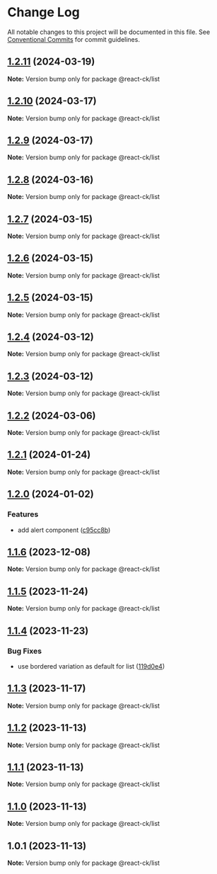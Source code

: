 # Change Log

All notable changes to this project will be documented in this file.
See [Conventional Commits](https://conventionalcommits.org) for commit guidelines.

## [1.2.11](https://github.com/abelflopes/react-ck/compare/@react-ck/list@1.2.10...@react-ck/list@1.2.11) (2024-03-19)

**Note:** Version bump only for package @react-ck/list





## [1.2.10](https://github.com/abelflopes/react-ck/compare/@react-ck/list@1.2.9...@react-ck/list@1.2.10) (2024-03-17)

**Note:** Version bump only for package @react-ck/list





## [1.2.9](https://github.com/abelflopes/react-ck/compare/@react-ck/list@1.2.8...@react-ck/list@1.2.9) (2024-03-17)

**Note:** Version bump only for package @react-ck/list





## [1.2.8](https://github.com/abelflopes/react-ck/compare/@react-ck/list@1.2.7...@react-ck/list@1.2.8) (2024-03-16)

**Note:** Version bump only for package @react-ck/list





## [1.2.7](https://github.com/abelflopes/react-ck/compare/@react-ck/list@1.2.6...@react-ck/list@1.2.7) (2024-03-15)

**Note:** Version bump only for package @react-ck/list





## [1.2.6](https://github.com/abelflopes/react-ck/compare/@react-ck/list@1.2.5...@react-ck/list@1.2.6) (2024-03-15)

**Note:** Version bump only for package @react-ck/list





## [1.2.5](https://github.com/abelflopes/react-ck/compare/@react-ck/list@1.2.4...@react-ck/list@1.2.5) (2024-03-15)

**Note:** Version bump only for package @react-ck/list





## [1.2.4](https://github.com/abelflopes/react-ck/compare/@react-ck/list@1.2.3...@react-ck/list@1.2.4) (2024-03-12)

**Note:** Version bump only for package @react-ck/list





## [1.2.3](https://github.com/abelflopes/react-ck/compare/@react-ck/list@1.2.2...@react-ck/list@1.2.3) (2024-03-12)

**Note:** Version bump only for package @react-ck/list





## [1.2.2](https://github.com/abelflopes/react-ck/compare/@react-ck/list@1.2.1...@react-ck/list@1.2.2) (2024-03-06)

**Note:** Version bump only for package @react-ck/list





## [1.2.1](https://github.com/abelflopes/react-ck/compare/@react-ck/list@1.2.0...@react-ck/list@1.2.1) (2024-01-24)

**Note:** Version bump only for package @react-ck/list





## [1.2.0](https://github.com/abelflopes/react-ck/compare/@react-ck/list@1.1.6...@react-ck/list@1.2.0) (2024-01-02)


### Features

* add alert component ([c95cc8b](https://github.com/abelflopes/react-ck/commit/c95cc8b37c0471b1db11b124d5d676677b64eacb))



## [1.1.6](https://github.com/abelflopes/react-ck/compare/@react-ck/list@1.1.5...@react-ck/list@1.1.6) (2023-12-08)

**Note:** Version bump only for package @react-ck/list





## [1.1.5](https://github.com/abelflopes/react-ck/compare/@react-ck/list@1.1.4...@react-ck/list@1.1.5) (2023-11-24)

**Note:** Version bump only for package @react-ck/list





## [1.1.4](https://github.com/abelflopes/react-ck/compare/@react-ck/list@1.1.3...@react-ck/list@1.1.4) (2023-11-23)


### Bug Fixes

* use bordered variation as default for list ([119d0e4](https://github.com/abelflopes/react-ck/commit/119d0e40d3e702d9d415aaab0b5c2be5cc066048))



## [1.1.3](https://github.com/abelflopes/react-ck/compare/@react-ck/list@1.1.2...@react-ck/list@1.1.3) (2023-11-17)

**Note:** Version bump only for package @react-ck/list





## [1.1.2](https://github.com/abelflopes/react-ck/compare/@react-ck/list@1.1.1...@react-ck/list@1.1.2) (2023-11-13)

**Note:** Version bump only for package @react-ck/list





## [1.1.1](https://github.com/abelflopes/react-ck/compare/@react-ck/list@1.1.0...@react-ck/list@1.1.1) (2023-11-13)

**Note:** Version bump only for package @react-ck/list





## [1.1.0](https://github.com/abelflopes/react-ck/compare/@react-ck/list@1.0.1...@react-ck/list@1.1.0) (2023-11-13)

**Note:** Version bump only for package @react-ck/list





## 1.0.1 (2023-11-13)

**Note:** Version bump only for package @react-ck/list

